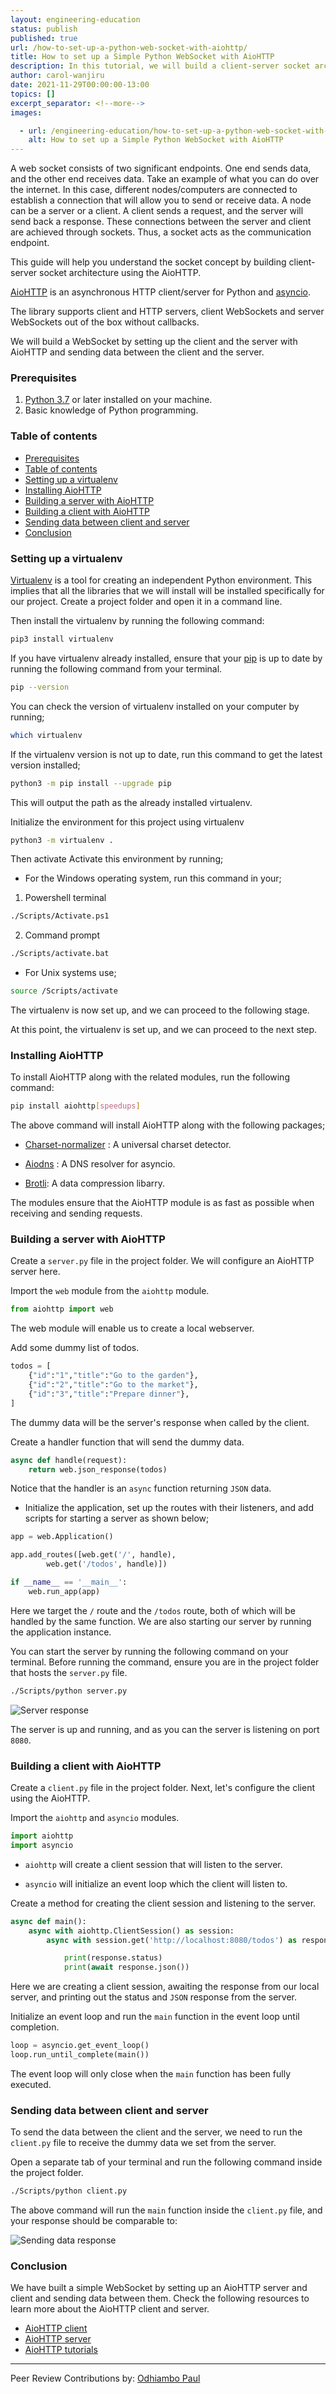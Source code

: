 ```yaml
---
layout: engineering-education
status: publish
published: true
url: /how-to-set-up-a-python-web-socket-with-aiohttp/
title: How to set up a Simple Python WebSocket with AioHTTP
description: In this tutorial, we will build a client-server socket architecture application using AioHTTP.
author: carol-wanjiru
date: 2021-11-29T00:00:00-13:00
topics: []
excerpt_separator: <!--more-->
images:

  - url: /engineering-education/how-to-set-up-a-python-web-socket-with-aiohttp/hero.png
    alt: How to set up a Simple Python WebSocket with AioHTTP
---
```


A web socket consists of two significant endpoints. One end sends data, and the other end receives data. Take an example of what you can do over the internet. In this case, different nodes/computers are connected to establish a connection that will allow you to send or receive data. A node can be a server or a client. A client sends a request, and the server will send back a response. These connections between the server and client are achieved through sockets. Thus, a socket acts as the communication endpoint.

This guide will help you understand the socket concept by building client-server socket architecture using the AioHTTP.

[AioHTTP](https://docs.aiohttp.org/en/stable/) is an asynchronous HTTP client/server for Python and [asyncio](https://docs.aiohttp.org/en/stable/glossary.html#term-asyncio).

The library supports client and HTTP servers, client WebSockets and server WebSockets out of the box without callbacks.

We will build a WebSocket by setting up the client and the server with AioHTTP and sending data between the client and the server.

### Prerequisites
1. [Python 3.7](https://www.python.org/) or later installed on your machine.
2. Basic knowledge of Python programming.

### Table of contents

- [Prerequisites](#prerequisites)
- [Table of contents](#table-of-contents)
- [Setting up a virtualenv](#setting-up-a-virtualenv)
- [Installing AioHTTP](#installing-aiohttp)
- [Building a server with AioHTTP](#building-a-server-with-aiohttp)
- [Building a client with AioHTTP](#building-a-client-with-aiohttp)
- [Sending data between client and server](#sending-data-between-client-and-server)
- [Conclusion](#conclusion)

### Setting up a virtualenv

[Virtualenv](https://pypi.org/project/virtualenv/) is a tool for creating an independent Python environment. This implies that all the libraries that we will install will be installed specifically for our project. Create a project folder and open it in a command line.

Then install the virtualenv by running the following command:

```bash
pip3 install virtualenv
```

If you have virtualenv already installed, ensure that your [pip](https://pypi.org/project/pip/) is up to date by running the following command from your terminal.
```bash
pip --version
```
You can check the version of virtualenv installed on your computer by running;

```bash
which virtualenv
```

If the virtualenv version is not up to date, run this command to get the latest version installed;

```bash
python3 -m pip install --upgrade pip
```

This will output the path as the already installed virtualenv.

Initialize the environment for this project using virtualenv

```bash
python3 -m virtualenv .
```

Then activate Activate this environment by running;

- For the Windows operating system, run this command in your;

1. Powershell terminal

```bash
./Scripts/Activate.ps1
```

2. Command prompt

```bash
./Scripts/activate.bat
```

- For Unix systems use;

```bash
source /Scripts/activate
```

The virtualenv is now set up, and we can proceed to the following stage.

At this point, the virtualenv is set up, and we can proceed to the next step.

### Installing AioHTTP

To install AioHTTP along with the related modules, run the following command:

```bash
pip install aiohttp[speedups]
```

The above command will install AioHTTP along with the following packages;

- [Charset-normalizer](https://docs.aiohttp.org/en/stable/glossary.html#term-charset-normalizer) : A universal charset detector.

- [Aiodns](https://docs.aiohttp.org/en/stable/glossary.html#term-aiodns) : A DNS resolver for asyncio.

- [Brotli](https://pypi.org/project/Brotli/): A data compression libarry.

The modules ensure that the AioHTTP module is as fast as possible when receiving and sending requests.

### Building a server with AioHTTP

Create a `server.py` file in the project folder. We will configure an AioHTTP server here.

Import the `web` module from the `aiohttp` module.

```python
from aiohttp import web
```

The web module will enable us to create a local webserver.

Add some dummy list of todos.

```python
todos = [
    {"id":"1","title":"Go to the garden"},
    {"id":"2","title":"Go to the market"},
    {"id":"3","title":"Prepare dinner"},
]
```

The dummy data will be the server's response when called by the client.

Create a handler function that will send the dummy data.

```python
async def handle(request):
    return web.json_response(todos)
```

Notice that the handler is an `async` function returning `JSON` data.

- Initialize the application, set up the routes with their listeners, and add scripts for starting a server as shown below;

```python
app = web.Application()

app.add_routes([web.get('/', handle),
        web.get('/todos', handle)])

if __name__ == '__main__':
    web.run_app(app)
```

Here we target the `/` route and the `/todos` route, both of which will be handled by the same function. We are also starting our server by running the application instance.

You can start the server by running the following command on your terminal. Before running the command, ensure you are in the project folder that hosts the `server.py` file.

```bash
./Scripts/python server.py
```

![Server response](/engineering-education/how-to-set-up-a-python-web-socket-with-aiohttp/server-start-response.png)

The server is up and running, and as you can the server is listening on port `8080`.

### Building a client with AioHTTP

Create a `client.py` file in the project folder. Next, let's configure the client using the AioHTTP.

Import the `aiohttp` and `asyncio` modules.

```python
import aiohttp
import asyncio
```

- `aiohttp` will create a client session that will listen to the server.

- `asyncio` will initialize an event loop which the client will listen to.

Create a method for creating the client session and listening to the server.

```python
async def main():
    async with aiohttp.ClientSession() as session:
        async with session.get('http://localhost:8080/todos') as response:

            print(response.status)
            print(await response.json())
```

Here we are creating a client session, awaiting the response from our local server, and printing out the status and `JSON` response from the server.

Initialize an event loop and run the `main` function in the event loop until completion.

```python
loop = asyncio.get_event_loop()
loop.run_until_complete(main())
```

The event loop will only close when the `main` function has been fully executed.

### Sending data between client and server

To send the data between the client and the server, we need to run the `client.py` file to receive the dummy data we set from the server.

Open a separate tab of your terminal and run the following command inside the project folder.

```bash
./Scripts/python client.py
```

The above command will run the `main` function inside the `client.py` file, and your response should be comparable to:

![Sending data response](/engineering-education/how-to-set-up-a-python-web-socket-with-aiohttp/sending-data-response.png)

### Conclusion

We have built a simple WebSocket by setting up an AioHTTP server and client and sending data between them. Check the following resources to learn more about the AioHTTP client and server.

- [AioHTTP client](https://docs.aiohttp.org/en/stable/client.html#aiohttp-client)
- [AioHTTP server](https://docs.aiohttp.org/en/stable/web.html#aiohttp-web)
- [AioHTTP tutorials](http://demos.aiohttp.org/en/latest/)

---

Peer Review Contributions by: [Odhiambo Paul](/engineering-education/authors/odhiambo-paul/)
